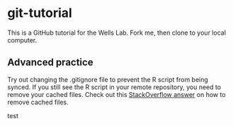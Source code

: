 # git-tutorial

This is a GitHub tutorial for the Wells Lab. Fork me, then clone to your local computer.


## Advanced practice
Try out changing the .gitignore file to prevent the R script from being synced. If you still see the R script in your remote repository, you need to remove your cached files. Check out this [StackOverflow answer](https://stackoverflow.com/questions/41863484/clear-git-local-cache) on how to remove cached files.

test